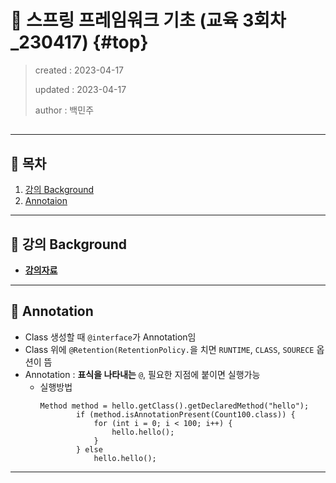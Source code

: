 # 💎 스프링 프레임워크 기초 (교육 3회차_230417) {#top}
> created : 2023-04-17
> 
> updated : 2023-04-17
> 
> author : 백민주
##
***
## 🔶 목차
1. [강의 Background](#-강의-background)
2. [Annotaion](#-annotation)
***
## 🔶 강의 Background
- **[강의자료](https://gist.github.com/carami/)**
***
## 🔶 Annotation
- Class 생성할 때 `@interface`가 Annotation임
- Class 위에 `@Retention(RetentionPolicy.`을 치면 `RUNTIME`, `CLASS`, `SOURECE` 옵션이 뜸
- Annotation : **표식을 나타내는** `@`, 필요한 지점에 붙이면 실행가능
  - 실행방법
    ```
    Method method = hello.getClass().getDeclaredMethod("hello");
            if (method.isAnnotationPresent(Count100.class)) {
                for (int i = 0; i < 100; i++) {
                    hello.hello();
                }
            } else
                hello.hello();
    ```
***
